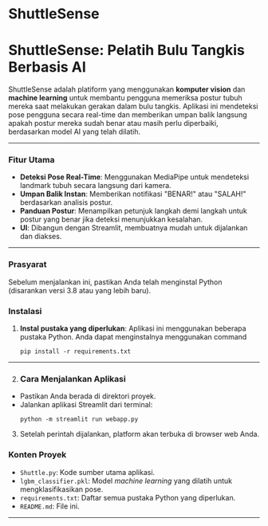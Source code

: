 # ShuttleSense
# ShuttleSense: Pelatih Bulu Tangkis Berbasis AI

ShuttleSense adalah platiform yang menggunakan **komputer vision** dan **machine learning** untuk membantu pengguna memeriksa postur tubuh mereka saat melakukan gerakan dalam bulu tangkis. Aplikasi ini mendeteksi pose pengguna secara real-time dan memberikan umpan balik langsung apakah postur mereka sudah benar atau masih perlu diperbaiki, berdasarkan model AI yang telah dilatih.

---

### Fitur Utama

-   **Deteksi Pose Real-Time**: Menggunakan MediaPipe untuk mendeteksi landmark tubuh secara langsung dari kamera.
-   **Umpan Balik Instan**: Memberikan notifikasi "BENAR!" atau "SALAH!" berdasarkan analisis postur.
-   **Panduan Postur**: Menampilkan petunjuk langkah demi langkah untuk postur yang benar jika deteksi menunjukkan kesalahan.
-   **UI**: Dibangun dengan Streamlit, membuatnya mudah untuk dijalankan dan diakses.

---

### Prasyarat

Sebelum menjalankan ini, pastikan Anda telah menginstal Python (disarankan versi 3.8 atau yang lebih baru).

### Instalasi

1.  **Instal pustaka yang diperlukan**:
    Aplikasi ini menggunakan beberapa pustaka Python. Anda dapat menginstalnya menggunakan command
    ```
    pip install -r requirements.txt
    ```

---

2. ### Cara Menjalankan Aplikasi

-  Pastikan Anda berada di direktori proyek.
-  Jalankan aplikasi Streamlit dari terminal:
    ```
    python -m streamlit run webapp.py
    ```

3.  Setelah perintah dijalankan, platform akan terbuka di browser web Anda.

### Konten Proyek

-   `Shuttle.py`: Kode sumber utama aplikasi.
-   `lgbm_classifier.pkl`: Model _machine learning_ yang dilatih untuk mengklasifikasikan pose.
-   `requirements.txt`: Daftar semua pustaka Python yang diperlukan.
-   `README.md`: File ini.

---
